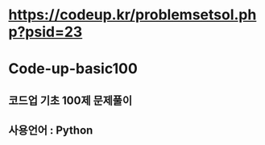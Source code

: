 # https://codeup.kr/problemsetsol.php?psid=23
# Code-up-basic100
## 코드업 기초 100제 문제풀이
## 사용언어 : Python
